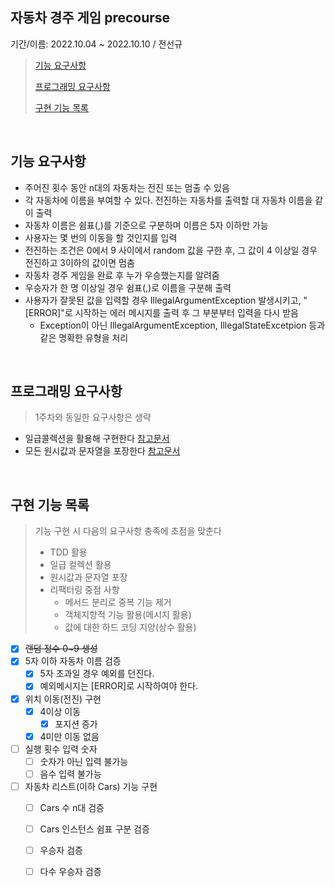 ## 자동차 경주 게임 precourse

기간/이름: 2022.10.04 ~ 2022.10.10 / 전선규

> [기능 요구사항](#기능-요구사항)
>
> [프로그래밍 요구사항](#프로그래밍-요구사항)
>
> [구현 기능 목록](#구현-기능-목록)

<br>

## 기능 요구사항

- 주어진 횟수 동안 n대의 자동차는 전진 또는 멈출 수 있음
- 각 자동차에 이름을 부여할 수 있다. 전진하는 자동차를 출력할 대 자동차 이름을 같이 출력
- 자동차 이름은 쉼표(,)를 기준으로 구분하며 이름은 5자 이하만 가능
- 사용자는 몇 번의 이동을 할 것인지를 입력
- 전진하는 조건은 0에서 9 사이에서 random 값을 구한 후, 그 값이 4 이상일 경우 전진하고 3이하의 값이면 멈춤
- 자동차 경주 게임을 완료 후 누가 우승했는지를 알려줌
- 우승자가 한 명 이상일 경우 쉼표(,)로 이름을 구분해 출력
- 사용자가 잘못된 값을 입력할 경우 IllegalArgumentException 발생시키고, "[ERROR]"로 시작하는 에러 메시지를 출력 후 그 부분부터 입력을 다시 받음
  - Exception이 아닌 IllegalArgumentException, IllegalStateExcetpion 등과 같은 명확한 유형을 처리

<br>

## 프로그래밍 요구사항

> 1주차와 동일한 요구사항은 생략

- 일급콜렉션을 활용해 구현한다 [참고문서](https://developerfarm.wordpress.com/2012/02/01/object_calisthenics_/)
- 모든 원시값과 문자열을 포장한다 [참고문서](https://developerfarm.wordpress.com/2012/01/27/object_calisthenics_4/)

<br>

## 구현 기능 목록

> 기능 구현 시 다음의 요구사항 충족에 초점을 맞춘다
>
> - TDD 활용
> - 일급 컬렉션 활용
> - 원시값과 문자열 포장
> - 리팩터링 중점 사항
>   - 메서드 분리로 중복 기능 제거
>   - 객체지향적 기능 활용(메시지 활용)
>   - 값에 대한 하드 코딩 지양(상수 활용)

- [x] ~~랜덤 정수 0~9 생성~~
- [x] 5자 이하 자동차 이름 검증
  - [x] 5자 초과일 경우 예외를 던진다.
  - [x] 예외메시지는 [ERROR]로 시작하여야 한다.

- [x] 위치 이동(전진) 구현
  - [x] 4이상 이동
    - [x] 포지션 증가
  - [x] 4미만 이동 없음

- [ ] 실행 횟수 입력 숫자
  - [ ] 숫자가 아닌 입력 불가능
  - [ ] 음수 입력 불가능

- [ ] 자동차 리스트(이하 Cars) 기능 구현
  - [ ] Cars 수 n대 검증
  - [ ] Cars 인스턴스 쉼표 구분 검증
  - [ ] 우승자 검증
  - [ ] 다수 우승자 검증



